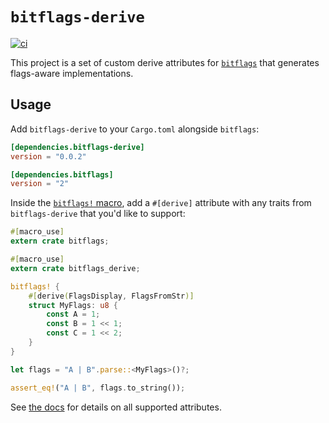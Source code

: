 # `bitflags-derive`

[![ci](https://github.com/bitflags/bitflags-derive/actions/workflows/ci.yml/badge.svg)](https://github.com/bitflags/bitflags-derive/actions/workflows/ci.yml)

This project is a set of custom derive attributes for [`bitflags`](https://docs.rs/bitflags) that generates flags-aware implementations.

## Usage

Add `bitflags-derive` to your `Cargo.toml` alongside `bitflags`:

```toml
[dependencies.bitflags-derive]
version = "0.0.2"

[dependencies.bitflags]
version = "2"
```

Inside the [`bitflags!` macro](https://docs.rs/bitflags/latest/bitflags/macro.bitflags.html), add a `#[derive]` attribute with any traits from `bitflags-derive` that you'd like to support:

```rust
#[macro_use]
extern crate bitflags;

#[macro_use]
extern crate bitflags_derive;

bitflags! {
    #[derive(FlagsDisplay, FlagsFromStr)]
    struct MyFlags: u8 {
        const A = 1;
        const B = 1 << 1;
        const C = 1 << 2;
    }
}

let flags = "A | B".parse::<MyFlags>()?;

assert_eq!("A | B", flags.to_string());
```

See [the docs](https://docs.rs/bitflags-derive) for details on all supported attributes.
